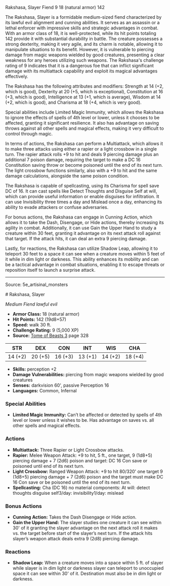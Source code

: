 <MonsterName/>Rakshasa, Slayer</MonsterName>
<CreatureType/>Fiend</CreatureType>
<CR/>9</CR>
<AC/>18 (natural armor)</AC>
<HP/>142</HP>
<summary>The Rakshasa, Slayer is a formidable medium-sized fiend characterized by its lawful evil alignment and cunning abilities. It serves as an assassin or a lethal enforcer with impressive skills and strategic advantages in combat. With an armor class of 18, it is well-protected, while its hit points totaling 142 provide it with substantial durability in battle. The creature possesses a strong dexterity, making it very agile, and its charm is notable, allowing it to manipulate situations to its benefit. However, it is vulnerable to piercing damage from magic weapons wielded by good creatures, presenting a clear weakness for any heroes utilizing such weapons. The Rakshasa's challenge rating of 9 indicates that it is a dangerous foe that can inflict significant damage with its multiattack capability and exploit its magical advantages effectively.</summary>

<detail>

The Rakshasa has the following attributes and modifiers: Strength at 14 (+2, which is good), Dexterity at 20 (+5, which is exceptional), Constitution at 16 (+3, which is good), Intelligence at 13 (+1, which is average), Wisdom at 14 (+2, which is good), and Charisma at 18 (+4, which is very good). 

Special abilities include Limited Magic Immunity, which allows the Rakshasa to ignore the effects of spells of 4th level or lower, unless it chooses to be affected, granting it significant resilience. It also has advantage on saving throws against all other spells and magical effects, making it very difficult to control through magic.

In terms of actions, the Rakshasa can perform a Multiattack, which allows it to make three attacks using either a rapier or a light crossbow in a single turn. The rapier attack rolls +9 to hit and deals 9 piercing damage plus an additional 7 poison damage, requiring the target to make a DC 16 Constitution saving throw or become poisoned until the end of its next turn. The light crossbow functions similarly, also with a +9 to hit and the same damage calculations, alongside the same poison condition. 

The Rakshasa is capable of spellcasting, using its Charisma for spell save DC of 16. It can cast spells like Detect Thoughts and Disguise Self at will, which can provide useful information or enable disguises for infiltration. It can use Invisibility three times a day and Mislead once a day, enhancing its ability to evade attackers or confuse adversaries.

For bonus actions, the Rakshasa can engage in Cunning Action, which allows it to take the Dash, Disengage, or Hide actions, thereby increasing its agility in combat. Additionally, it can use Gain the Upper Hand to study a creature within 30 feet, granting it advantage on its next attack roll against that target. If the attack hits, it can deal an extra 9 piercing damage.

Lastly, for reactions, the Rakshasa can utilize Shadow Leap, allowing it to teleport 30 feet to a space it can see when a creature moves within 5 feet of it while in dim light or darkness. This ability enhances its mobility and can be a tactical advantage in combat situations, enabling it to escape threats or reposition itself to launch a surprise attack.</detail>



---

Source: 5e_artisinal_monsters

<statblock>
# Rakshasa, Slayer

*Medium* *Fiend* *lawful evil*

- **Armor Class:** 18 (natural armor)
- **Hit Points:** 142 (19d8+57)
- **Speed:** walk 30 ft.
- **Challenge Rating:** 9 (5,000 XP)
- **Source:** [Tome of Beasts 3](https://koboldpress.com/kpstore/product/tome-of-beasts-3-for-5th-edition/) page 328

| STR | DEX | CON | INT | WIS | CHA |
| --- | --- | --- | --- | --- | --- |
| 14 (+2) | 20 (+5) | 16 (+3) | 13 (+1) | 14 (+2) | 18 (+4) |

- **Skills:** perception +2
- **Damage Vulnerabilities:** piercing from magic weapons wielded by good creatures
- **Senses:** darkvision 60', passive Perception 16
- **Languages:** Common, Infernal

### Special Abilities

- **Limited Magic Immunity:** Can’t be affected or detected by spells of 4th level or lower unless it wishes to be. Has advantage on saves vs. all other spells and magical effects.

### Actions

- **Multiattack:** Three Rapier or Light Crossbow attacks.
- **Rapier:** Melee Weapon Attack: +9 to hit, 5 ft., one target, 9 (1d8+5) piercing damage + 7 (2d6) poison and target: DC 16 Con save or poisoned until end of its next turn.
- **Light Crossbow:** Ranged Weapon Attack: +9 to hit 80/320' one target 9 (1d8+5) piercing damage + 7 (2d6) poison and the target must make DC 16 Con save or be poisoned until the end of its next turn.
- **Spellcasting:** Cha (DC 16) no material components: At will: detect thoughts disguise self3/day: invisibility1/day: mislead

### Bonus Actions

- **Cunning Action:** Takes the Dash Disengage or Hide action.
- **Gain the Upper Hand:** The slayer studies one creature it can see within 30' of it granting the slayer advantage on the next attack roll it makes vs. the target before start of the slayer’s next turn. If the attack hits slayer’s weapon attack deals extra 9 (2d8) piercing damage.

### Reactions

- **Shadow Leap:** When a creature moves into a space within 5 ft. of slayer while slayer is in dim light or darkness slayer can teleport to unoccupied space it can see within 30' of it. Destination must also be in dim light or darkness.


</statblock>


